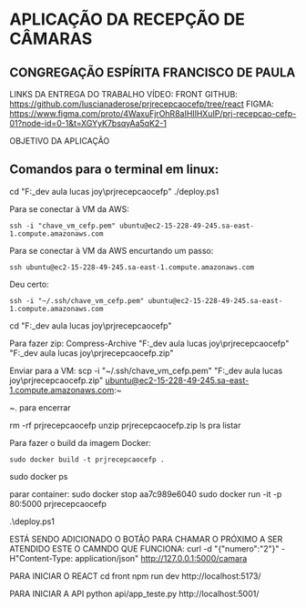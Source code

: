 # APLICAÇÃO DA RECEPÇÃO DE CÂMARAS 
## CONGREGAÇÃO ESPÍRITA FRANCISCO DE PAULA

LINKS DA ENTREGA DO TRABALHO
VÍDEO: 
FRONT GITHUB: https://github.com/luscianaderose/prjrecepcaocefp/tree/react
FIGMA: https://www.figma.com/proto/4WaxuFjrOhR8aIHIlHXuIP/prj-recepcao-cefp-01?node-id=0-1&t=XGYyK7bsqyAa5qK2-1

OBJETIVO DA APLICAÇÃO




## Comandos para o terminal em linux:




cd "F:\_dev aula lucas joy\prjrecepcaocefp"
./deploy.ps1



Para se conectar à VM da AWS:
```
ssh -i "chave_vm_cefp.pem" ubuntu@ec2-15-228-49-245.sa-east-1.compute.amazonaws.com
```

Para  se conectar à VM da AWS encurtando um passo: 
```
ssh ubuntu@ec2-15-228-49-245.sa-east-1.compute.amazonaws.com
```
Deu certo:
```
ssh -i "~/.ssh/chave_vm_cefp.pem" ubuntu@ec2-15-228-49-245.sa-east-1.compute.amazonaws.com
```


cd "F:\_dev aula lucas joy\prjrecepcaocefp"

Para fazer zip:
Compress-Archive "F:\_dev aula lucas joy\prjrecepcaocefp" "F:\_dev aula lucas joy\prjrecepcaocefp.zip" 

Enviar para a VM:
scp -i "~/.ssh/chave_vm_cefp.pem" "F:\_dev aula lucas joy\prjrecepcaocefp.zip" ubuntu@ec2-15-228-49-245.sa-east-1.compute.amazonaws.com:~

~. para encerrar

rm -rf prjrecepcaocefp
unzip prjrecepcaocefp.zip
ls pra listar

Para fazer o build da imagem Docker:
```
sudo docker build -t prjrecepcaocefp .
```
sudo docker ps

parar container:
 sudo docker stop aa7c989e6040
 sudo docker run -it -p 80:5000 prjrecepcaocefp

 .\deploy.ps1



ESTÁ SENDO ADICIONADO O BOTÃO PARA CHAMAR O PRÓXIMO A SER ATENDIDO
ESTE O CAMNDO QUE FUNCIONA:
 curl -d "{\"numero\":\"2\"}" -H"Content-Type: application/json" http://127.0.0.1:5000/camara



PARA INICIAR O REACT
  cd front
  npm run dev
  http://localhost:5173/

PARA INICIAR A API
  python api/app_teste.py
  http://localhost:5001/